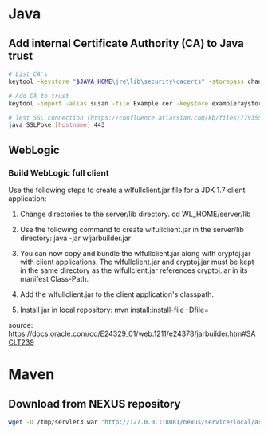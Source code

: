 # Java

## Add internal Certificate Authority (CA) to Java trust
````bash
# List CA's 
keytool -keystore "$JAVA_HOME\jre\lib\security\cacerts" -storepass changeit -list

# Add CA to trust
keytool -import -alias susan -file Example.cer -keystore exampleraystore

# Test SSL connection (https://confluence.atlassian.com/kb/files/779355358/779355357/1/1441897666313/SSLPoke.class)
java SSLPoke [hostname] 443
````
## WebLogic

### Build WebLogic full client

Use the following steps to create a wlfullclient.jar file for a JDK 1.7 client application:

1. Change directories to the server/lib directory.
cd WL_HOME/server/lib

2. Use the following command to create wlfullclient.jar in the server/lib directory:
java -jar wljarbuilder.jar

3. You can now copy and bundle the wlfullclient.jar along with cryptoj.jar with client applications. The wlfullclient.jar and cryptoj.jar must be kept in the same directory as the wlfullcient.jar references cryptoj.jar in its manifest Class-Path.

4. Add the wlfullclient.jar to the client application's classpath.

5. Install jar in local repository:
mvn install:install-file -Dfile=<path-to-file>

source: https://docs.oracle.com/cd/E24329_01/web.1211/e24378/jarbuilder.htm#SACLT239

# Maven

## Download from NEXUS repository
````bash
wget -O /tmp/servlet3.war "http://127.0.0.1:8081/nexus/service/local/artifact/maven/redirect?r=snapshots&g=com.msc.web&a=servlet3&v=0.0.1-SNAPSHOT&p=war"
````
